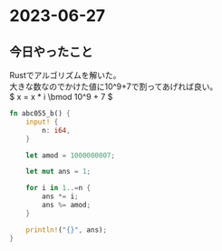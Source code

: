 # 2023-06-27

## 今日やったこと
Rustでアルゴリズムを解いた。   
大きな数なのでかけた値に10^9+7で割ってあげれば良い。   
$
x = x * i \bmod 10^9 + 7 
$

```rs
fn abc055_b() {
    input! {
        n: i64,
    }

    let amod = 1000000007;

    let mut ans = 1;

    for i in 1..=n {
        ans *= i;
        ans %= amod;
    }

    println!("{}", ans);
}
```
